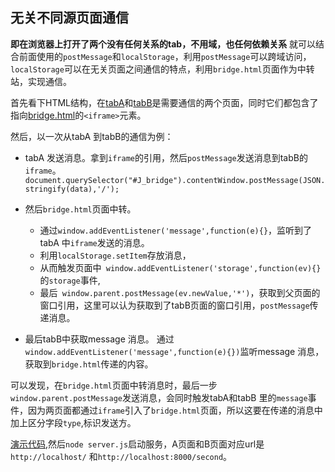 ## 无关不同源页面通信 ##
 **即在浏览器上打开了两个没有任何关系的tab，不用域，也任何依赖关系**
 就可以结合前面使用的`postMessage`和`localStorage`，利用`postMessage`可以跨域访问，`localStorage`可以在无关页面之间通信的特点，利用`bridge.html`页面作为中转站，实现通信。

 首先看下HTML结构，在[tabA](./tabA.html)和[tabB](./tabB.html)是需要通信的两个页面，同时它们都包含了指向[bridge.html](./bridge.html)的`<iframe>`元素。

 然后，以一次从tabA 到tabB的通信为例：

   - tabA 发送消息。拿到`iframe`的引用，然后`postMessage`发送消息到tabB的`iframe`。
   `document.querySelector("#J_bridge").contentWindow.postMessage(JSON.stringify(data),'/');`

   - 然后`bridge.html`页面中转。
       - 通过`window.addEventListener('message',function(e){}`，监听到了tabA 中`iframe`发送的消息。
       - 利用`localStorage.setItem`存放消息，
       - 从而触发页面中` window.addEventListener('storage',function(ev){}`的`storage`事件,
       - 最后` window.parent.postMessage(ev.newValue,'*')`，获取到父页面的窗口引用，这里可以认为获取到了tabB页面的窗口引用，`postMessage`传递消息。

   - 最后tabB中获取message 消息。
       通过 `window.addEventListener('message',function(e){})`监听message 消息，获取到`bridge.html`传递的内容。

可以发现，在`bridge.html`页面中转消息时，最后一步`window.parent.postMessage`发送消息，会同时触发tabA和tabB 里的`message`事件，因为两页面都通过`iframe`引入了`bridge.html`页面，所以这要在传递的消息中加上区分字段`type`,标识发送方。

[演示代码](./),然后`node server.js`启动服务，A页面和B页面对应url是`http://localhost/`
和`http://localhost:8000/second`。
